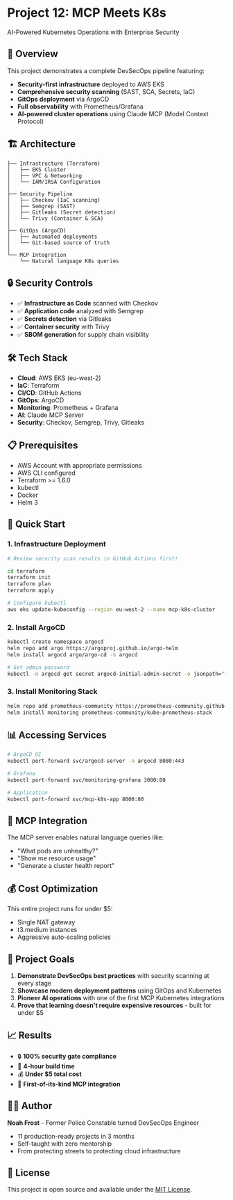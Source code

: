 # Project 12: MCP Meets K8s

AI-Powered Kubernetes Operations with Enterprise Security

## 🚀 Overview

This project demonstrates a complete DevSecOps pipeline featuring:
- **Security-first infrastructure** deployed to AWS EKS
- **Comprehensive security scanning** (SAST, SCA, Secrets, IaC)
- **GitOps deployment** via ArgoCD
- **Full observability** with Prometheus/Grafana
- **AI-powered cluster operations** using Claude MCP (Model Context Protocol)

## 🏗️ Architecture

```
├── Infrastructure (Terraform)
│   ├── EKS Cluster
│   ├── VPC & Networking
│   └── IAM/IRSA Configuration
│
├── Security Pipeline
│   ├── Checkov (IaC scanning)
│   ├── Semgrep (SAST)
│   ├── Gitleaks (Secret detection)
│   └── Trivy (Container & SCA)
│
├── GitOps (ArgoCD)
│   ├── Automated deployments
│   └── Git-based source of truth
│
└── MCP Integration
    └── Natural language K8s queries
```

## 🔒 Security Controls

- ✅ **Infrastructure as Code** scanned with Checkov
- ✅ **Application code** analyzed with Semgrep
- ✅ **Secrets detection** via Gitleaks
- ✅ **Container security** with Trivy
- ✅ **SBOM generation** for supply chain visibility

## 🛠️ Tech Stack

- **Cloud**: AWS EKS (eu-west-2)
- **IaC**: Terraform
- **CI/CD**: GitHub Actions
- **GitOps**: ArgoCD
- **Monitoring**: Prometheus + Grafana
- **AI**: Claude MCP Server
- **Security**: Checkov, Semgrep, Trivy, Gitleaks

## 📋 Prerequisites

- AWS Account with appropriate permissions
- AWS CLI configured
- Terraform >= 1.6.0
- kubectl
- Docker
- Helm 3

## 🚀 Quick Start

### 1. Infrastructure Deployment

```bash
# Review security scan results in GitHub Actions first!

cd terraform
terraform init
terraform plan
terraform apply

# Configure kubectl
aws eks update-kubeconfig --region eu-west-2 --name mcp-k8s-cluster
```

### 2. Install ArgoCD

```bash
kubectl create namespace argocd
helm repo add argo https://argoproj.github.io/argo-helm
helm install argocd argo/argo-cd -n argocd

# Get admin password
kubectl -n argocd get secret argocd-initial-admin-secret -o jsonpath="{.data.password}" | base64 -d
```

### 3. Install Monitoring Stack

```bash
helm repo add prometheus-community https://prometheus-community.github.io/helm-charts
helm install monitoring prometheus-community/kube-prometheus-stack
```

## 📊 Accessing Services

```bash
# ArgoCD UI
kubectl port-forward svc/argocd-server -n argocd 8080:443

# Grafana
kubectl port-forward svc/monitoring-grafana 3000:80

# Application
kubectl port-forward svc/mcp-k8s-app 8000:80
```

## 🤖 MCP Integration

The MCP server enables natural language queries like:
- "What pods are unhealthy?"
- "Show me resource usage"
- "Generate a cluster health report"

## 💰 Cost Optimization

This entire project runs for under $5:
- Single NAT gateway
- t3.medium instances
- Aggressive auto-scaling policies

## 🎯 Project Goals

1. **Demonstrate DevSecOps best practices** with security scanning at every stage
2. **Showcase modern deployment patterns** using GitOps and Kubernetes
3. **Pioneer AI operations** with one of the first MCP Kubernetes integrations
4. **Prove that learning doesn't require expensive resources** - built for under $5

## 📈 Results

- 🔒 **100% security gate compliance**
- 🚀 **4-hour build time**
- 💰 **Under $5 total cost**
- 🤖 **First-of-its-kind MCP integration**

## 🧑‍💻 Author

**Noah Frost** - Former Police Constable turned DevSecOps Engineer

- 11 production-ready projects in 3 months
- Self-taught with zero mentorship
- From protecting streets to protecting cloud infrastructure

## 📝 License

This project is open source and available under the [MIT License](LICENSE).